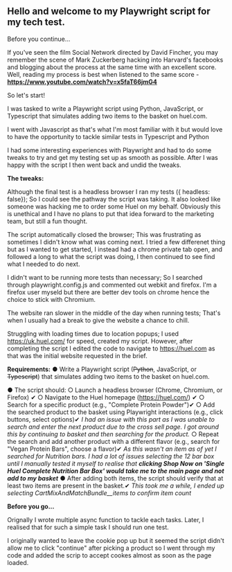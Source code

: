 <h2>Hello and welcome to my Playwright script for my tech test.</h2>

Before you continue...

If you've seen the film Social Network directed by David Fincher, you may remember the scene of Mark Zuckerberg hacking into Harvard's facebooks and blogging about the process at the same time with an excellent score.
Well, reading my process is best when listened to the same score - **https://www.youtube.com/watch?v=x5faT66jmG4**

So let's start!

I was tasked to write a Playwright script using Python, JavaScript, or Typescript that simulates adding two items to the basket on huel.com.

I went with Javascript as that's what I'm most familiar with it but would love to have the opportunity to tackle similar tests in Typescript and Python

I had some interesting experiences with Playwright and had to do some tweaks to try and get my testing set up as smooth as possible. After I was happy with the script I then went back and undid the tweaks.

**The tweaks:**

Although the final test is a headless browser I ran my tests ({ headless: false});
So I could see the pathway the script was taking. It also looked like someone was hacking me to order some Huel on my behalf. Obviously this is unethical and I have no plans to put that idea forward to the marketing team, but still a fun thought.

The script automatically closed the browser;
This was frustrating as sometimes I didn't know what was coming next. I tried a few differenet thing but as I wanted to get started, I instead had a chrome private tab open, and followed a long to what the script was doing, I then continued to see find what I needed to do next.

I didn't want to be running more tests than necessary;
So I searched through playwright.config.js and commented out webkit and firefox. I'm a firefox user myseld but there are better dev tools on chrome hence the choice to stick with Chromium.

The website ran slower in the middle of the day when running tests;
That's when I usually had a break to give the website a chance to chill.

Struggling with loading times due to location popups;
I used https://uk.huel.com/ for speed, created my script.
However, after completing the script I edited the code to navigate to https://huel.com as that was the initial website requested in the brief.

**Requirements:**
● Write a Playwright script (~~Python~~, JavaScript, or ~~Typescript~~) that simulates adding two items to the basket on huel.com.

● The script should:
○ Launch a headless browser (Chrome, Chromium, or Firefox) ✔
○ Navigate to the Huel homepage (https://huel.com/) ✔
○ Search for a specific product (e.g., "Complete Protein Powder")✔
○ Add the searched product to the basket using Playwright interactions (e.g., click buttons,
select options)✔
_I had an issue with this part as I was unable to search and enter the next product due to the cross sell page. I got around this by continuing to basket and then searching for the product._
○ Repeat the search and add another product with a different flavor (e.g., search for "Vegan
Protein Bars", choose a flavor)✔
_As this wasn't an item as of yet I searched for Nutrition bars. I had a lot of issues selecting the 12 bar box until I manually tested it myself to realise that **clicking Shop Now on 'Single Huel Complete Nutrition Bar Box' would take me to the main page and not add to my basket**_
● After adding both items, the script should verify that at least two items are present in the basket.✔
_This took me a while, I ended up selecting CartMixAndMatchBundle\_\_items to confirm item count_

**Before you go...**

Orignally I wrote multiple async function to tackle each tasks. Later, I realised that for such a simple task I should run one test.

I originally wanted to leave the cookie pop up but it seemed the script didn't allow me to click "continue" after picking a product so I went through my code and added the scrip to accept cookes almost as soon as the page loaded.
